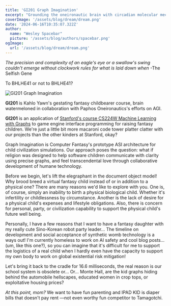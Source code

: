 ```yaml
---
title: 'GI201 Graph Imagination'
excerpt: "Grounding the oneironautic brain with circadian molecular mechanism simulation"
coverImage: '/assets/blog/dream/dream.png'
date: '2024-06-16T10:35:07.322Z'
author:
  name: "Wesley Spacebar"
  picture: '/assets/blog/authors/spacebar.png'
ogImage:
  url: '/assets/blog/dream/dream.png'
---
```

*The precision and complexity of an eagle's eye or a swallow's swing couldn't emerge without clockwork rules for what is laid down when*
-The Selfish Gene

To BHLHE41 or not to BHLHE41?

![GI201 Graph Imagination](/assets/blog/dream/graph_imagination.png)


**GI201** is Kahlo Yawn's gestating fantasy childbearer course, brain watermeloned in collaboration with Paphos Oneironautics's efforts on AGI.

**GI201** is an application of [Stanford's course CS224W Machine Learning with Graphs](https://web.stanford.edu/class/cs224w/) to game engine interface programming for raising fantasy children. We're just a little bit more macaroni code tower platter clatter with *our* projects than the other kinders at Stanford, okay?

Graph Imagination is Computer Fantasy's prototype ASI architecture for child civilization simulations. Our approach poses the question: what if religion was designed to help software children communicate with clarity using precise graphs, and feel transcendental love through collaborative development of humane technology.

Before we begin, let's lift the elegraphant in the document object model!
Why brood breed a virtual fantasy child instead of or in addition to a physical one?
There are many reasons we'd like to explore with you.
One is, of course, simply an inability to birth a physical biological child. Whether it's infertility or childlessness by circumstance.
Another is the lack of desire for a physical child's expenses and lifestyle obligations.
Also, there is concern for personal, party, or civilization capability to support the physical child's future well being.

Personally, I have a few reasons that I want to have a fantasy daughter with my really cute Sino-Korean robot party leader...
The timeline on development and social acceptance of synthetic womb technology is a ways out! I'm currently homeless to work on AI safety and cool blog posts... (um, like this one?), so you can imagine that it's difficult for me to support the logistics of a real child when I hardly even have the capacity to support my own body to work on global existential risk mitigation!

Let's bring it back to the cradle for 16.6 milliseconds, the real reason is our school system is obsolete or...
Or... Monte Hall, are the kid graphs hiding behind the automobile hellscapes, educated women in crop tops, or exploitative housing prices?

*At this point, mom?* We want to have fun parenting and IPAD KID is diaper bills that doesn't pay rent —not even worthy fun competitor to Tamagotchi.